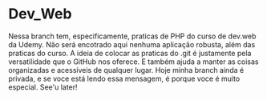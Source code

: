 # Dev_Web
Nessa branch tem, especificamente, praticas de PHP do curso de dev.web da Udemy. 
Não será encotrado aqui nenhuma aplicação robusta, além das praticas do curso.
A ideia de colocar as praticas do .git é justamente pela versatilidade que o GitHub nos oferece.
E também ajuda a manter as coisas organizadas e acessíveis de qualquer lugar. 
Hoje minha branch ainda é privada, e se voce está lendo essa mensagem, é porque voce é muito especial.
See'u later!
